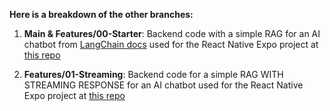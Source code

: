 **Here is a breakdown of the other branches:**

1. **Main & Features/00-Starter**: Backend code with a simple RAG for an AI chatbot from [LangChain docs](https://python.langchain.com/docs/use_cases/question_answering/quickstart/) used for the React Native Expo project at [this repo](https://github.com/AkbarBakhshi/RNJ_GenAI/tree/Features/01-SimpleRag)

2. **Features/01-Streaming**: Backend code for a simple RAG WITH STREAMING RESPONSE for an AI chatbot used for the React Native Expo project at [this repo](https://github.com/AkbarBakhshi/RNJ_GenAI/tree/Features/02-SimpleRagWithStreaming)

